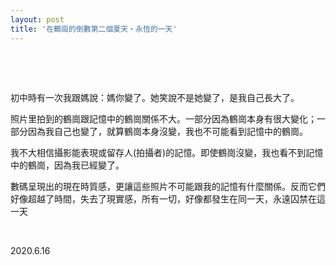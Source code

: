 ```yaml
---
layout: post
title: '在鶴崗的倒數第二個夏天・永恆的一天'
---
```



  
&nbsp;

&nbsp;

初中時有一次我跟媽說：媽你變了。她笑說不是她變了，是我自己長大了。

照片里拍到的鶴崗跟記憶中的鶴崗關係不大。一部分因為鶴崗本身有很大變化；一部分因為我自己也變了，就算鶴崗本身沒變，我也不可能看到記憶中的鶴崗。

我不大相信攝影能表現或留存人(拍攝者)的記憶。即使鶴崗沒變，我也看不到記憶中的鶴崗，因為我已經變了。

數碼呈現出的現在時質感，更讓這些照片不可能跟我的記憶有什麼關係。反而它們好像超越了時間，失去了現實感，所有一切，好像都發生在同一天，永遠囚禁在這一天

&nbsp;

2020.6.16